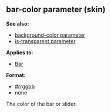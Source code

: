## bar-color parameter (skin)
**See also:**
*   [background-color parameter](/%7Bskin%7D/param/background-color)
*   [is-transparent parameter](/%7Bskin%7D/param/is-transparent)
<!-- -->
**Applies to:**
*   [Bar](/%7Bskin%7D/control/bar)
<!-- -->
**Format:**
*   [#rrggbb](/%7B%7Bappendix%7D%7D/html-colors)
*   none


The color of the bar or slider.